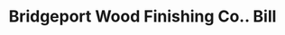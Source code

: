 ---
doi: 10.7916/D8S48407
date_other: '1880'
date_other_textual: 1880-1889
form: printed ephemera
genre:
- Invoices
name:
- Bridgeport Wood Finishing Co.
object_in_context_url: https://biggert.cul.columbia.edu/items/view/ave_biggert_00091
subject_hierarchical_geographic:
- New Milford, Connecticut, United States
subject_name:
- Bridgeport Wood Finishing Co.
title: Bridgeport Wood Finishing Co.. Bill
sort_title: Bridgeport Wood Finishing Co.. Bill
call_number: ave_biggert_00091
coordinates:
- 41.57694444444445,-73.40833333333335
pid: ave_biggert_00091
identifiers: ave_biggert_00091
thumbnail: https://derivativo-2.library.columbia.edu/iiif/2/ldpd:342763/full/!256,256/0/native.jpg
permalink: "/items/ave_biggert_00091/"
layout: iiif-image-page
---